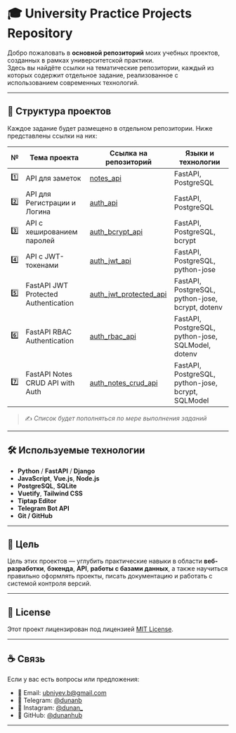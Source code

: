 # 🎓 University Practice Projects Repository

Добро пожаловать в **основной репозиторий** моих учебных проектов, созданных в рамках университетской практики.  
Здесь вы найдёте ссылки на тематические репозитории, каждый из которых содержит отдельное задание, реализованное с использованием современных технологий.

---

## 📂 Структура проектов

Каждое задание будет размещено в отдельном репозитории. Ниже представлены ссылки на них:

| №   | Тема проекта                      | Ссылка на репозиторий                               | Языки и технологии         |
|-----|-----------------------------------|-----------------------------------------------------|----------------------------|
| 1️⃣ | API для заметок                   | [notes_api](https://github.com/dunanhub/notes_api)  | FastAPI, PostgreSQL        |
| 2️⃣ | API для Регистрации и Логина      | [auth_api](https://github.com/dunanhub/auth_api)          | FastAPI, PostgreSQL        |
| 3️⃣ | API с хешированием паролей        | [auth_bcrypt_api](https://github.com/dunanhub/auth_bcrypt_api) | FastAPI, PostgreSQL, bcrypt |
| 4️⃣ | API с JWT-токенами                | [auth_jwt_api](https://github.com/dunanhub/JWT_Authentication.git)      | FastAPI, PostgreSQL, python-jose    |
| 5️⃣ | FastAPI JWT Protected Authentication| [auth_jwt_protected_api](https://github.com/dunanhub/auth_jwt_protected_api) | FastAPI, PostgreSQL, python-jose, bcrypt, dotenv |
| 6️⃣ | FastAPI RBAC Authentication              | [auth_rbac_api](https://github.com/dunanhub/auth_rbac_api)             | FastAPI, PostgreSQL, python-jose, SQLModel, dotenv   |
| 7️⃣ | FastAPI Notes CRUD API with Auth         | [auth_notes_crud_api](https://github.com/dunanhub/auth_notes_crud_api) | FastAPI, PostgreSQL, python-jose, bcrypt, SQLModel   |

> ✍️ *Список будет пополняться по мере выполнения заданий*

---

## 🛠 Используемые технологии

- **Python** / **FastAPI** / **Django**
- **JavaScript**, **Vue.js**, **Node.js**
- **PostgreSQL**, **SQLite**
- **Vuetify**, **Tailwind CSS**
- **Tiptap Editor**
- **Telegram Bot API**
- **Git / GitHub**

---

## 🧠 Цель

Цель этих проектов — углубить практические навыки в области **веб-разработки**, **бэкенда**, **API**, **работы с базами данных**, а также научиться правильно оформлять проекты, писать документацию и работать с системой контроля версий.

---

## 📜 License

Этот проект лицензирован под лицензией [MIT License](LICENSE).

---

## ☕ Связь

Если у вас есть вопросы или предложения:
- 📧 Email: [ubniyev.b@gmail.com](mailto:ubniyev.b@gmail.com)
- 📱 Telegram: [@dunanb](https://t.me/dunanb)
- 📱 Instagram: [@dunan_](https://www.instagram.com/d.unan_/)
- 💼 GitHub: [@dunanhub](https://github.com/dunanhub)

---

